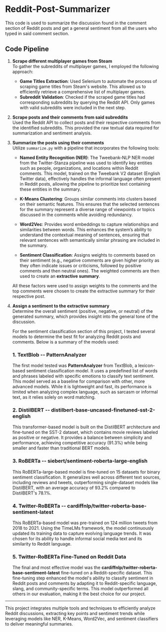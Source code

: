 # Reddit-Post-Summarizer

This code is used to summarize the discussion found in the comment section of Reddit posts and get a general sentiment from all the users who typed in said comment section.

## Code Pipeline

1. **Scrape different multiplayer games from Steam**  
   To gather the subreddits of multiplayer games, I employed the following approach:
   - **Game Titles Extraction**: Used Selenium to automate the process of scraping game titles from Steam's website. This allowed us to efficiently retrieve a comprehensive list of multiplayer games.
   - **Subreddit Validation**: Checked if the scraped game titles had corresponding subreddits by querying the Reddit API. Only games with valid subreddits were included in the next step.

2. **Scrape posts and their comments from said subreddits**  
   Used the Reddit API to collect posts and their respective comments from the identified subreddits. This provided the raw textual data required for summarization and sentiment analysis.

3. **Summarize the posts using their comments**  
   Utilize `summarize.py` with a pipeline that incorporates the following tools:

   - **Named Entity Recognition (NER)**: The Tweebank-NLP NER model from the Twitter-Stanza pipeline was used to identify key entities such as people, organizations, and locations within Reddit comments. This model, trained on the Tweebank V2 dataset (English Twitter data), effectively handles the informal language often present in Reddit posts, allowing the pipeline to prioritize text containing these entities in the summary.

   - **K-Means Clustering**: Groups similar comments into clusters based on their semantic features. This ensures that the selected sentences for the summary represent a diverse range of viewpoints or topics discussed in the comments while avoiding redundancy.

   - **Word2Vec**: Provides word embeddings to capture relationships and similarities between words. This enhances the system’s ability to understand the contextual meaning of sentences, ensuring that relevant sentences with semantically similar phrasing are included in the summary.

   - **Sentiment Classification**: Assigns weights to comments based on their sentiment (e.g., negative comments are given higher priority as they often indicate issues or criticisms, followed by positive comments and then neutral ones). The weighted comments are then used to create an **extractive summary**.
  
   All these factors were used to assign weights to the comments and the top comments were chosen to create the extractive summary for their respective post.

4. **Assign a sentiment to the extractive summary**  
   Determine the overall sentiment (positive, negative, or neutral) of the generated summary, which provides insight into the general tone of the discussion.

   For the sentiment classification section of this project, I tested several models to determine the best fit for analyzing Reddit posts and comments. Below is a summary of the models used:

   ### 1. **TextBlob -- PatternAnalyzer**
   The first model tested was **PatternAnalyzer** from TextBlob, a lexicon-based sentiment classification model. It uses a predefined list of words and phrases labeled with specific emotions to classify text sentiment. This model served as a baseline for comparison with other, more advanced models. While it is lightweight and fast, its performance is limited when analyzing complex language, such as sarcasm or informal text, as it relies solely on word matching.
   
   ### 2. **DistilBERT -- distilbert-base-uncased-finetuned-sst-2-english**
   This transformer-based model is built on the DistilBERT architecture and fine-tuned on the SST-2 dataset, which contains movie reviews labeled as positive or negative. It provides a balance between simplicity and performance, achieving competitive accuracy (91.3%) while being smaller and faster than traditional BERT models.
   
   ### 3. **RoBERTa -- siebert/sentiment-roberta-large-english**
   This RoBERTa-large-based model is fine-tuned on 15 datasets for binary sentiment classification. It generalizes well across different text sources, including reviews and tweets, outperforming single-dataset models like DistilBERT, with an average accuracy of 93.2% compared to DistilBERT's 78.1%.
   
   ### 4. **Twitter-RoBERTa -- cardiffnlp/twitter-roberta-base-sentiment-latest**
   This RoBERTa-based model was pre-trained on 124 million tweets from 2018 to 2021. Using the TimeLMs framework, the model continuously updated its training data to capture evolving language trends. It was chosen for its ability to handle informal social media text and its similarity to Reddit language.
   
   ### 5. **Twitter-RoBERTa Fine-Tuned on Reddit Data**
   The final and most effective model was the **cardiffnlp/twitter-roberta-base-sentiment-latest** fine-tuned on a Reddit-specific dataset. This fine-tuning step enhanced the model's ability to classify sentiment in Reddit posts and comments by adapting it to Reddit-specific language, slang, and community-specific terms. This model outperformed all others in our evaluation, making it the best choice for our project.

---

This project integrates multiple tools and techniques to efficiently analyze Reddit discussions, extracting key points and sentiment trends while leveraging models like NER, K-Means, Word2Vec, and sentiment classifiers to deliver meaningful summaries.


